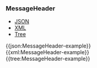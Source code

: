 ### MessageHeader

<div class="nhsd-!t-margin-bottom-6">
  <ul class="nav nav-tabs" role="tablist">
        <li role="presentation" class="active">
            <a href="#JSON" role="tab" data-toggle="tab">JSON</a>
        </li>
         <li role="presentation">
            <a href="#XML" role="tab" data-toggle="tab">XML</a>
        </li>
        <li role="presentation">
            <a href="#Tree" role="tab" data-toggle="tab">Tree</a>
        </li>
  </ul>
    
  <div class="tab-content snippet">
    <div id="JSON" role="tabpanel" class="tab-pane active">
{{json:MessageHeader-example}}
    </div>
    <div id="XML" role="tabpanel" class="tab-pane">
{{xml:MessageHeader-example}}
    </div>
    <div id="Tree" role="tabpanel" class="tab-pane">
{{tree:MessageHeader-example}}
    </div>
  </div>
</div>
